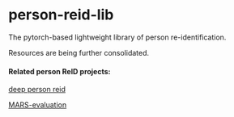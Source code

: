 # person-reid-lib

The pytorch-based lightweight library of person re-identification.

Resources are being further consolidated.



#### Related person ReID projects:

[deep person reid](https://github.com/KaiyangZhou/deep-person-reid)

[MARS-evaluation](https://github.com/liangzheng06/MARS-evaluation)
